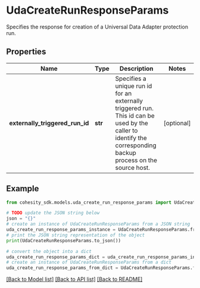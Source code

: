# UdaCreateRunResponseParams

Specifies the response for creation of a Universal Data Adapter protection run.

## Properties

Name | Type | Description | Notes
------------ | ------------- | ------------- | -------------
**externally_triggered_run_id** | **str** | Specifies a unique run id for an externally triggered run. This id can be used by the caller to identify the corresponding backup process on the source host. | [optional] 

## Example

```python
from cohesity_sdk.models.uda_create_run_response_params import UdaCreateRunResponseParams

# TODO update the JSON string below
json = "{}"
# create an instance of UdaCreateRunResponseParams from a JSON string
uda_create_run_response_params_instance = UdaCreateRunResponseParams.from_json(json)
# print the JSON string representation of the object
print(UdaCreateRunResponseParams.to_json())

# convert the object into a dict
uda_create_run_response_params_dict = uda_create_run_response_params_instance.to_dict()
# create an instance of UdaCreateRunResponseParams from a dict
uda_create_run_response_params_from_dict = UdaCreateRunResponseParams.from_dict(uda_create_run_response_params_dict)
```
[[Back to Model list]](../README.md#documentation-for-models) [[Back to API list]](../README.md#documentation-for-api-endpoints) [[Back to README]](../README.md)


